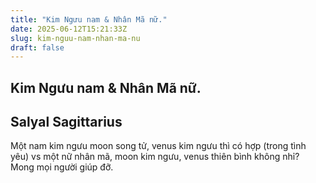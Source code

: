 ```yaml
---
title: "Kim Ngưu nam & Nhân Mã nữ."
date: 2025-06-12T15:21:33Z
slug: kim-nguu-nam-nhan-ma-nu
draft: false
---
```


## Kim Ngưu nam & Nhân Mã nữ.

## Salyal Sagittarius

Một nam kim ngưu moon song tử, venus kim ngưu thì có hợp (trong tình yêu) vs một nữ nhân mã, moon kim ngưu, venus thiên bình không nhỉ?
Mong mọi người giúp đỡ.
